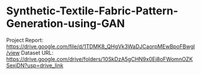 # Synthetic-Textile-Fabric-Pattern-Generation-using-GAN
Project Report: https://drive.google.com/file/d/1TDMK8_QHgVk3WaDJCaorpMEwBpoFBwgl/view
Dataset URL: https://drive.google.com/drive/folders/10SkDzA5gCHN9x0Ej8oFWomnOZKSexjDN?usp=drive_link
